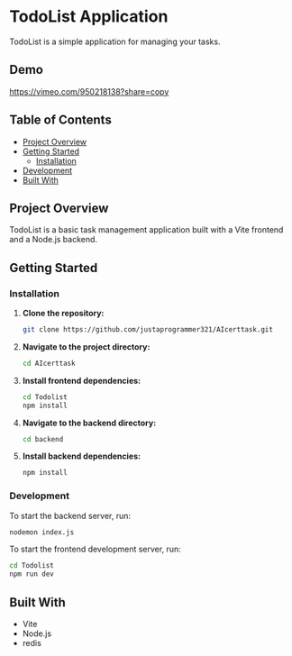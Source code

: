 # TodoList Application

TodoList is a simple application for managing your tasks.

## Demo

https://vimeo.com/950218138?share=copy

## Table of Contents

- [Project Overview](#project-overview)
- [Getting Started](#getting-started)
  - [Installation](#installation)
- [Development](#development)
- [Built With](#built-with)

## Project Overview

TodoList is a basic task management application built with a Vite frontend and a Node.js backend.

## Getting Started

### Installation

1. **Clone the repository:**

   ```bash
   git clone https://github.com/justaprogrammer321/AIcerttask.git
   ```

2. **Navigate to the project directory:**

   ```bash
   cd AIcerttask
   ```

3. **Install frontend dependencies:**

   ```bash
   cd Todolist
   npm install
   ```

4. **Navigate to the backend directory:**

   ```bash
   cd backend
   ```

5. **Install backend dependencies:**

   ```bash
   npm install
   ```

### Development

To start the backend server, run:

```bash
nodemon index.js
```

To start the frontend development server, run:

```bash
cd Todolist
npm run dev
```

## Built With

- Vite
- Node.js
- redis
